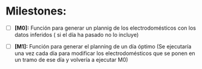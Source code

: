 # **Milestones:**   

* [ ] **[M0]:** Función para generar un plannig de los electrodomésticos con los datos inferidos ( si el día ha pasado no lo incluye)  
* [ ] **[M1]:** Función para generar el planning de un día óptimo (Se ejecutaría una vez cada día para modificar los electrodomésticos que se ponen en un tramo de ese día y volvería a ejecutar M0)

